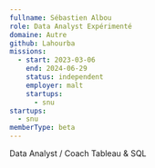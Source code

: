 ```yaml
---
fullname: Sébastien Albou
role: Data Analyst Expérimenté
domaine: Autre
github: Lahourba
missions:
  - start: 2023-03-06
    end: 2024-06-29
    status: independent
    employer: malt
    startups:
      - snu
startups:
  - snu
memberType: beta
---
```

Data Analyst / Coach Tableau & SQL